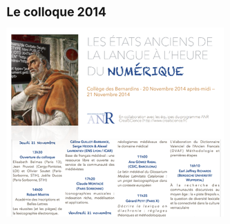 # Le colloque 2014

![](https://github.com/crealscience/Dictionnaire/blob/master/colloque/front.png?raw=true)
